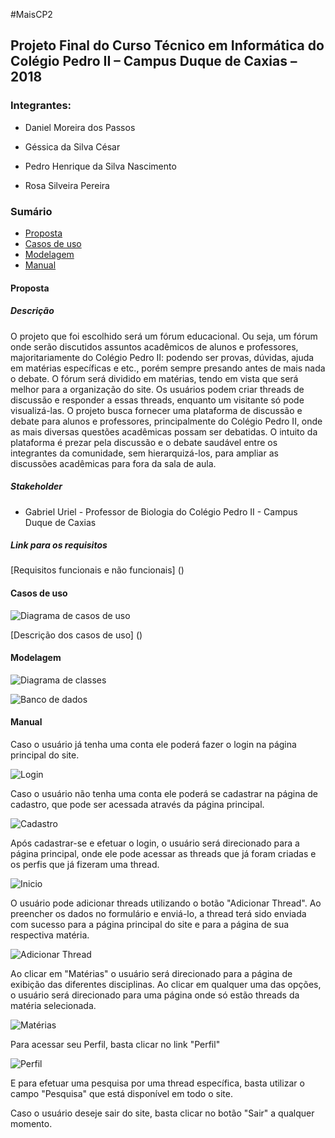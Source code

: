 #MaisCP2

## Projeto Final do Curso Técnico em Informática do Colégio Pedro II – Campus Duque de Caxias – 2018

### Integrantes:

- Daniel Moreira dos Passos

- Géssica da Silva César

- Pedro Henrique da Silva Nascimento

- Rosa Silveira Pereira

### Sumário

- [Proposta](#proposta)
- [Casos de uso](#casos-de-uso)
- [Modelagem](#modelagem)
- [Manual](#manual)





#### Proposta

##### Descrição

O projeto que foi escolhido será um fórum educacional. Ou seja, um fórum onde serão discutidos assuntos acadêmicos de alunos e professores, majoritariamente do Colégio Pedro II: podendo ser provas, dúvidas, ajuda em matérias específicas e etc., porém sempre presando antes de mais nada o debate. O fórum será dividido em matérias, tendo em vista que será melhor para a organização do site. Os usuários podem criar threads de discussão e responder a essas threads, enquanto um visitante só pode visualizá-las. O projeto busca fornecer uma plataforma de discussão e debate para alunos e professores, principalmente do Colégio Pedro II, onde as mais diversas questões acadêmicas possam ser debatidas. O intuito da plataforma é prezar pela discussão e o debate saudável entre os integrantes da comunidade, sem hierarquizá-los, para ampliar as discussões acadêmicas para fora da sala de aula.

##### Stakeholder

- Gabriel Uriel - Professor de Biologia do Colégio Pedro II - Campus Duque de Caxias

##### Link para os requisitos

[Requisitos funcionais e não funcionais] ()

#### Casos de uso

![Diagrama de casos de uso](casosDeUso.png)

[Descrição dos casos de uso] ()

#### Modelagem

![Diagrama de classes](diagramaDeClasse.png)

![Banco de dados](bd.png)

#### Manual

Caso o usuário já tenha uma conta ele poderá fazer o login na página principal do site.

![Login](Telas/index.png)

Caso o usuário não tenha uma conta ele poderá se cadastrar na página de cadastro, que pode ser acessada através da página principal.

![Cadastro](Telas/cadastro.png)

Após cadastrar-se e efetuar o login, o usuário será direcionado para a página principal, onde ele pode acessar as threads que já foram criadas e os perfis que já fizeram uma thread.

![Inicio](Telas/inicio.png)

O usuário pode adicionar threads utilizando o botão "Adicionar Thread". Ao preencher os dados no formulário e enviá-lo, a thread terá sido enviada com sucesso para a página principal do site e para a página de sua respectiva matéria.

![Adicionar Thread](Telas/pergunta.png)

Ao clicar em "Matérias" o usuário será direcionado para a página de exibição das diferentes disciplinas. Ao clicar em qualquer uma das opções, o usuário será direcionado para uma página onde só estão threads da matéria selecionada.

![Matérias](Telas/materias.png)

Para acessar seu Perfil, basta clicar no link "Perfil"

![Perfil](Telas/perfil.png)

E para efetuar uma pesquisa por uma thread específica, basta utilizar o campo "Pesquisa" que está disponível em todo o site.

Caso o usuário deseje sair do site, basta clicar no botão "Sair" a qualquer momento.
